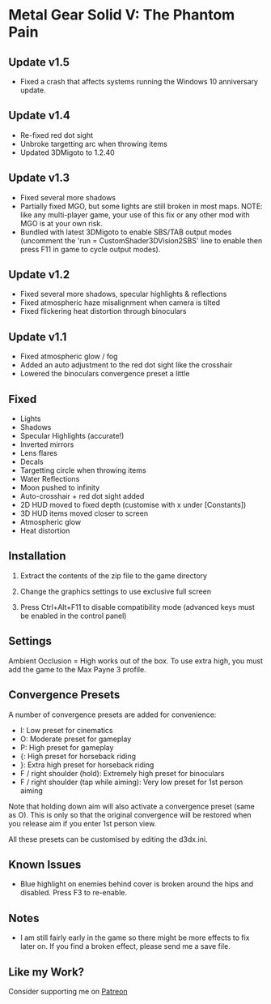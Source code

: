 Metal Gear Solid V: The Phantom Pain
====================================

Update v1.5
-----------
- Fixed a crash that affects systems running the Windows 10 anniversary update.

Update v1.4
-----------
- Re-fixed red dot sight
- Unbroke targetting arc when throwing items
- Updated 3DMigoto to 1.2.40

Update v1.3
-----------
- Fixed several more shadows
- Partially fixed MGO, but some lights are still broken in most maps. NOTE:
  like any multi-player game, your use of this fix or any other mod with MGO is
  at your own risk.
- Bundled with latest 3DMigoto to enable SBS/TAB output modes (uncomment the
  'run = CustomShader3DVision2SBS' line to enable then press F11 in game to
  cycle output modes).

Update v1.2
-----------
- Fixed several more shadows, specular highlights & reflections
- Fixed atmospheric haze misalignment when camera is tilted
- Fixed flickering heat distortion through binoculars

Update v1.1
-----------
- Fixed atmospheric glow / fog
- Added an auto adjustment to the red dot sight like the crosshair
- Lowered the binoculars convergence preset a little

Fixed
-----
- Lights
- Shadows
- Specular Highlights (accurate!)
- Inverted mirrors
- Lens flares
- Decals
- Targetting circle when throwing items
- Water Reflections
- Moon pushed to infinity
- Auto-crosshair + red dot sight added
- 2D HUD moved to fixed depth (customise with x under [Constants])
- 3D HUD items moved closer to screen
- Atmospheric glow
- Heat distortion

Installation
------------
1. Extract the contents of the zip file to the game directory

2. Change the graphics settings to use exclusive full screen

3. Press Ctrl+Alt+F11 to disable compatibility mode (advanced keys must be
   enabled in the control panel)

Settings
--------
Ambient Occlusion = High works out of the box. To use extra high, you must add
the game to the Max Payne 3 profile.

Convergence Presets
-------------------
A number of convergence presets are added for convenience:

- I: Low preset for cinematics
- O: Moderate preset for gameplay
- P: High preset for gameplay
- {: High preset for horseback riding
- }: Extra high preset for horseback riding
- F / right shoulder (hold): Extremely high preset for binoculars
- F / right shoulder (tap while aiming): Very low preset for 1st person aiming

Note that holding down aim will also activate a convergence preset (same as O).
This is only so that the original convergence will be restored when you release
aim if you enter 1st person view.

All these presets can be customised by editing the d3dx.ini.

Known Issues
------------
- Blue highlight on enemies behind cover is broken around the hips and
  disabled. Press F3 to re-enable.

Notes
-----
- I am still fairly early in the game so there might be more effects to fix
  later on. If you find a broken effect, please send me a save file.

Like my Work?
-------------
Consider supporting me on [Patreon](https://www.patreon.com/DarkStarSword)
